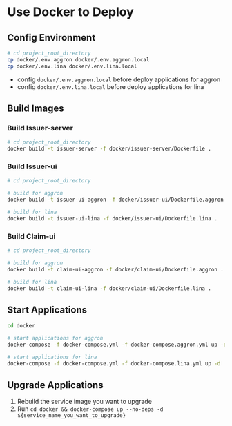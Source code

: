 # Use Docker to Deploy

## Config Environment

```bash
# cd project_root_directory
cp docker/.env.aggron docker/.env.aggron.local
cp docker/.env.lina docker/.env.lina.local
```

- config `docker/.env.aggron.local` before deploy applications for aggron
- config `docker/.env.lina.local` before deploy applications for lina

## Build Images

### Build Issuer-server

```bash
# cd project_root_directory
docker build -t issuer-server -f docker/issuer-server/Dockerfile .
```

### Build Issuer-ui

```bash
# cd project_root_directory

# build for aggron
docker build -t issuer-ui-aggron -f docker/issuer-ui/Dockerfile.aggron .

# build for lina
docker build -t issuer-ui-lina -f docker/issuer-ui/Dockerfile.lina .
```

### Build Claim-ui

```bash
# cd project_root_directory

# build for aggron
docker build -t claim-ui-aggron -f docker/claim-ui/Dockerfile.aggron .

# build for lina
docker build -t claim-ui-lina -f docker/claim-ui/Dockerfile.lina .
```

## Start Applications

```bash
cd docker

# start applications for aggron
docker-compose -f docker-compose.yml -f docker-compose.aggron.yml up -d

# start applications for lina
docker-compose -f docker-compose.yml -f docker-compose.lina.yml up -d
```

## Upgrade Applications

1. Rebuild the service image you want to upgrade
2. Run `cd docker && docker-compose up --no-deps -d ${service_name_you_want_to_upgrade}`
